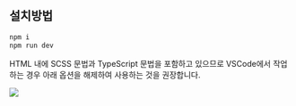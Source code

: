 ## 설치방법

```bash
npm i
npm run dev
```

HTML 내에 SCSS 문법과 TypeScript 문법을 포함하고 있으므로 VSCode에서 작업하는 경우 아래 옵션을 해제하여 사용하는 것을 권장합니다.

![](https://user-images.githubusercontent.com/35596687/160270541-9bfa9573-a730-4395-be2d-388639d75ce4.png)

